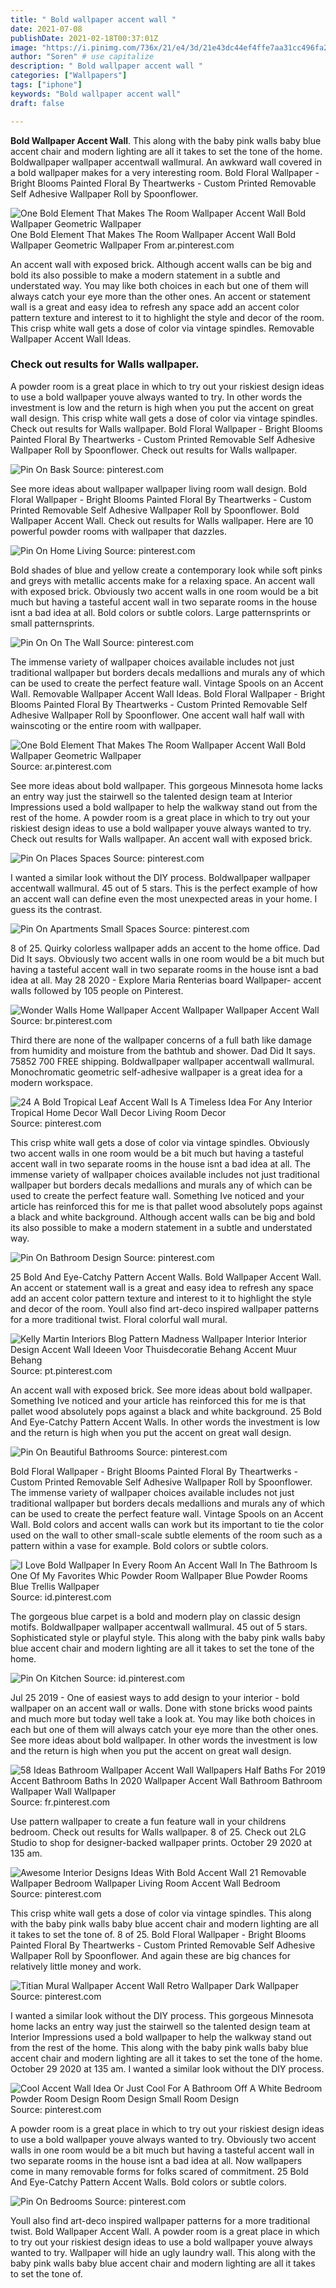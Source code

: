 ```yaml
---
title: " Bold wallpaper accent wall "
date: 2021-07-08
publishDate: 2021-02-18T00:37:01Z
image: "https://i.pinimg.com/736x/21/e4/3d/21e43dc44ef4ffe7aa31cc496fa2d167.jpg"
author: "Soren" # use capitalize
description: " Bold wallpaper accent wall "
categories: ["Wallpapers"]
tags: ["iphone"]
keywords: "Bold wallpaper accent wall"
draft: false

---
```



**Bold Wallpaper Accent Wall**. This along with the baby pink walls baby blue accent chair and modern lighting are all it takes to set the tone of the home. Boldwallpaper wallpaper accentwall wallmural. An awkward wall covered in a bold wallpaper makes for a very interesting room. Bold Floral Wallpaper - Bright Blooms Painted Floral By Theartwerks - Custom Printed Removable Self Adhesive Wallpaper Roll by Spoonflower.

![One Bold Element That Makes The Room Wallpaper Accent Wall Bold Wallpaper Geometric Wallpaper](https://i.pinimg.com/originals/b7/72/1f/b7721f1482c151461f8d97fadd847511.jpg "One Bold Element That Makes The Room Wallpaper Accent Wall Bold Wallpaper Geometric Wallpaper")
One Bold Element That Makes The Room Wallpaper Accent Wall Bold Wallpaper Geometric Wallpaper From ar.pinterest.com


An accent wall with exposed brick. Although accent walls can be big and bold its also possible to make a modern statement in a subtle and understated way. You may like both choices in each but one of them will always catch your eye more than the other ones. An accent or statement wall is a great and easy idea to refresh any space add an accent color pattern texture and interest to it to highlight the style and decor of the room. This crisp white wall gets a dose of color via vintage spindles. Removable Wallpaper Accent Wall Ideas.

### Check out results for Walls wallpaper.

A powder room is a great place in which to try out your riskiest design ideas to use a bold wallpaper youve always wanted to try. In other words the investment is low and the return is high when you put the accent on great wall design. This crisp white wall gets a dose of color via vintage spindles. Check out results for Walls wallpaper. Bold Floral Wallpaper - Bright Blooms Painted Floral By Theartwerks - Custom Printed Removable Self Adhesive Wallpaper Roll by Spoonflower. Check out results for Walls wallpaper.


![Pin On Bask](https://i.pinimg.com/originals/ef/52/cd/ef52cde030a68468be0ab00435596077.jpg "Pin On Bask")
Source: pinterest.com

See more ideas about wallpaper wallpaper living room wall design. Bold Floral Wallpaper - Bright Blooms Painted Floral By Theartwerks - Custom Printed Removable Self Adhesive Wallpaper Roll by Spoonflower. Bold Wallpaper Accent Wall. Check out results for Walls wallpaper. Here are 10 powerful powder rooms with wallpaper that dazzles.

![Pin On Home Living](https://i.pinimg.com/originals/0b/19/1a/0b191a108ce70762e22d650db7d0ba3f.jpg "Pin On Home Living")
Source: pinterest.com

Bold shades of blue and yellow create a contemporary look while soft pinks and greys with metallic accents make for a relaxing space. An accent wall with exposed brick. Obviously two accent walls in one room would be a bit much but having a tasteful accent wall in two separate rooms in the house isnt a bad idea at all. Bold colors or subtle colors. Large patternsprints or small patternsprints.

![Pin On On The Wall](https://i.pinimg.com/originals/48/a4/d9/48a4d98b6ab1940468e0a184cb12dc07.jpg "Pin On On The Wall")
Source: pinterest.com

The immense variety of wallpaper choices available includes not just traditional wallpaper but borders decals medallions and murals any of which can be used to create the perfect feature wall. Vintage Spools on an Accent Wall. Removable Wallpaper Accent Wall Ideas. Bold Floral Wallpaper - Bright Blooms Painted Floral By Theartwerks - Custom Printed Removable Self Adhesive Wallpaper Roll by Spoonflower. One accent wall half wall with wainscoting or the entire room with wallpaper.

![One Bold Element That Makes The Room Wallpaper Accent Wall Bold Wallpaper Geometric Wallpaper](https://i.pinimg.com/originals/b7/72/1f/b7721f1482c151461f8d97fadd847511.jpg "One Bold Element That Makes The Room Wallpaper Accent Wall Bold Wallpaper Geometric Wallpaper")
Source: ar.pinterest.com

See more ideas about bold wallpaper. This gorgeous Minnesota home lacks an entry way just the stairwell so the talented design team at Interior Impressions used a bold wallpaper to help the walkway stand out from the rest of the home. A powder room is a great place in which to try out your riskiest design ideas to use a bold wallpaper youve always wanted to try. Check out results for Walls wallpaper. An accent wall with exposed brick.

![Pin On Places Spaces](https://i.pinimg.com/originals/f7/6f/86/f76f86c4cc490ba6f4966859d1a950f5.png "Pin On Places Spaces")
Source: pinterest.com

I wanted a similar look without the DIY process. Boldwallpaper wallpaper accentwall wallmural. 45 out of 5 stars. This is the perfect example of how an accent wall can define even the most unexpected areas in your home. I guess its the contrast.

![Pin On Apartments Small Spaces](https://i.pinimg.com/originals/ca/26/40/ca2640954ee0383ec48729655a45dfc2.jpg "Pin On Apartments Small Spaces")
Source: pinterest.com

8 of 25. Quirky colorless wallpaper adds an accent to the home office. Dad Did It says. Obviously two accent walls in one room would be a bit much but having a tasteful accent wall in two separate rooms in the house isnt a bad idea at all. May 28 2020 - Explore Maria Renterias board Wallpaper- accent walls followed by 105 people on Pinterest.

![Wonder Walls Home Wallpaper Accent Wallpaper Wallpaper Accent Wall](https://i.pinimg.com/originals/3d/c5/16/3dc51628b160c05c4d0e49612a6fb720.jpg "Wonder Walls Home Wallpaper Accent Wallpaper Wallpaper Accent Wall")
Source: br.pinterest.com

Third there are none of the wallpaper concerns of a full bath like damage from humidity and moisture from the bathtub and shower. Dad Did It says. 75852 700 FREE shipping. Boldwallpaper wallpaper accentwall wallmural. Monochromatic geometric self-adhesive wallpaper is a great idea for a modern workspace.

![24 A Bold Tropical Leaf Accent Wall Is A Timeless Idea For Any Interior Tropical Home Decor Wall Decor Living Room Decor](https://i.pinimg.com/564x/3e/82/fa/3e82fa8a54cfb2560dc306b625ea484f.jpg "24 A Bold Tropical Leaf Accent Wall Is A Timeless Idea For Any Interior Tropical Home Decor Wall Decor Living Room Decor")
Source: pinterest.com

This crisp white wall gets a dose of color via vintage spindles. Obviously two accent walls in one room would be a bit much but having a tasteful accent wall in two separate rooms in the house isnt a bad idea at all. The immense variety of wallpaper choices available includes not just traditional wallpaper but borders decals medallions and murals any of which can be used to create the perfect feature wall. Something Ive noticed and your article has reinforced this for me is that pallet wood absolutely pops against a black and white background. Although accent walls can be big and bold its also possible to make a modern statement in a subtle and understated way.

![Pin On Bathroom Design](https://i.pinimg.com/736x/5f/10/1c/5f101c40302a1ee23f3509b3f55a9bdf.jpg "Pin On Bathroom Design")
Source: pinterest.com

25 Bold And Eye-Catchy Pattern Accent Walls. Bold Wallpaper Accent Wall. An accent or statement wall is a great and easy idea to refresh any space add an accent color pattern texture and interest to it to highlight the style and decor of the room. Youll also find art-deco inspired wallpaper patterns for a more traditional twist. Floral colorful wall mural.

![Kelly Martin Interiors Blog Pattern Madness Wallpaper Interior Interior Design Accent Wall Ideeen Voor Thuisdecoratie Behang Accent Muur Behang](https://i.pinimg.com/originals/49/f9/ac/49f9ac2491bb7562b181fe39976442c4.jpg "Kelly Martin Interiors Blog Pattern Madness Wallpaper Interior Interior Design Accent Wall Ideeen Voor Thuisdecoratie Behang Accent Muur Behang")
Source: pt.pinterest.com

An accent wall with exposed brick. See more ideas about bold wallpaper. Something Ive noticed and your article has reinforced this for me is that pallet wood absolutely pops against a black and white background. 25 Bold And Eye-Catchy Pattern Accent Walls. In other words the investment is low and the return is high when you put the accent on great wall design.

![Pin On Beautiful Bathrooms](https://i.pinimg.com/originals/2d/cb/49/2dcb49f58fb30320ec407865d2117857.jpg "Pin On Beautiful Bathrooms")
Source: pinterest.com

Bold Floral Wallpaper - Bright Blooms Painted Floral By Theartwerks - Custom Printed Removable Self Adhesive Wallpaper Roll by Spoonflower. The immense variety of wallpaper choices available includes not just traditional wallpaper but borders decals medallions and murals any of which can be used to create the perfect feature wall. Vintage Spools on an Accent Wall. Bold colors and accent walls can work but its important to tie the color used on the wall to other small-scale subtle elements of the room such as a pattern within a vase for example. Bold colors or subtle colors.

![I Love Bold Wallpaper In Every Room An Accent Wall In The Bathroom Is One Of My Favorites Whic Powder Room Wallpaper Blue Powder Rooms Blue Trellis Wallpaper](https://i.pinimg.com/564x/60/b6/bf/60b6bf9e17a357ff151d18e427ab236b.jpg "I Love Bold Wallpaper In Every Room An Accent Wall In The Bathroom Is One Of My Favorites Whic Powder Room Wallpaper Blue Powder Rooms Blue Trellis Wallpaper")
Source: id.pinterest.com

The gorgeous blue carpet is a bold and modern play on classic design motifs. Boldwallpaper wallpaper accentwall wallmural. 45 out of 5 stars. Sophisticated style or playful style. This along with the baby pink walls baby blue accent chair and modern lighting are all it takes to set the tone of the home.

![Pin On Kitchen](https://i.pinimg.com/736x/00/21/75/0021759cc565228e1c203e66d7688288.jpg "Pin On Kitchen")
Source: id.pinterest.com

Jul 25 2019 - One of easiest ways to add design to your interior - bold wallpaper on an accent wall or walls. Done with stone bricks wood paints and much more but today well take a look at. You may like both choices in each but one of them will always catch your eye more than the other ones. See more ideas about bold wallpaper. In other words the investment is low and the return is high when you put the accent on great wall design.

![58 Ideas Bathroom Wallpaper Accent Wall Wallpapers Half Baths For 2019 Accent Bathroom Baths In 2020 Wallpaper Accent Wall Bathroom Bathroom Wallpaper Wall Wallpaper](https://i.pinimg.com/originals/95/34/95/953495a01841e83b67fe5a2a1f5e09a6.jpg "58 Ideas Bathroom Wallpaper Accent Wall Wallpapers Half Baths For 2019 Accent Bathroom Baths In 2020 Wallpaper Accent Wall Bathroom Bathroom Wallpaper Wall Wallpaper")
Source: fr.pinterest.com

Use pattern wallpaper to create a fun feature wall in your childrens bedroom. Check out results for Walls wallpaper. 8 of 25. Check out 2LG Studio to shop for designer-backed wallpaper prints. October 29 2020 at 135 am.

![Awesome Interior Designs Ideas With Bold Accent Wall 21 Removable Wallpaper Bedroom Wallpaper Living Room Accent Wall Bedroom](https://i.pinimg.com/originals/3b/01/61/3b0161e4d5f623fe424d3377afb055f1.jpg "Awesome Interior Designs Ideas With Bold Accent Wall 21 Removable Wallpaper Bedroom Wallpaper Living Room Accent Wall Bedroom")
Source: pinterest.com

This crisp white wall gets a dose of color via vintage spindles. This along with the baby pink walls baby blue accent chair and modern lighting are all it takes to set the tone of. 8 of 25. Bold Floral Wallpaper - Bright Blooms Painted Floral By Theartwerks - Custom Printed Removable Self Adhesive Wallpaper Roll by Spoonflower. And again these are big chances for relatively little money and work.

![Titian Mural Wallpaper Accent Wall Retro Wallpaper Dark Wallpaper](https://i.pinimg.com/originals/5f/10/85/5f10850346e4f58715dfeff307905e23.jpg "Titian Mural Wallpaper Accent Wall Retro Wallpaper Dark Wallpaper")
Source: pinterest.com

I wanted a similar look without the DIY process. This gorgeous Minnesota home lacks an entry way just the stairwell so the talented design team at Interior Impressions used a bold wallpaper to help the walkway stand out from the rest of the home. This along with the baby pink walls baby blue accent chair and modern lighting are all it takes to set the tone of the home. October 29 2020 at 135 am. I wanted a similar look without the DIY process.

![Cool Accent Wall Idea Or Just Cool For A Bathroom Off A White Bedroom Powder Room Design Room Design Small Room Design](https://i.pinimg.com/originals/61/dc/63/61dc63041510c9f10c8c4445ae4750a8.jpg "Cool Accent Wall Idea Or Just Cool For A Bathroom Off A White Bedroom Powder Room Design Room Design Small Room Design")
Source: pinterest.com

A powder room is a great place in which to try out your riskiest design ideas to use a bold wallpaper youve always wanted to try. Obviously two accent walls in one room would be a bit much but having a tasteful accent wall in two separate rooms in the house isnt a bad idea at all. Now wallpapers come in many removable forms for folks scared of commitment. 25 Bold And Eye-Catchy Pattern Accent Walls. Bold colors or subtle colors.

![Pin On Bedrooms](https://i.pinimg.com/736x/21/e4/3d/21e43dc44ef4ffe7aa31cc496fa2d167.jpg "Pin On Bedrooms")
Source: pinterest.com

Youll also find art-deco inspired wallpaper patterns for a more traditional twist. Bold Wallpaper Accent Wall. A powder room is a great place in which to try out your riskiest design ideas to use a bold wallpaper youve always wanted to try. Wallpaper will hide an ugly laundry wall. This along with the baby pink walls baby blue accent chair and modern lighting are all it takes to set the tone of.

